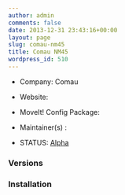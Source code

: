 ```yaml
---
author: admin
comments: false
date: 2013-12-31 23:43:16+00:00
layout: page
slug: comau-nm45
title: Comau NM45
wordpress_id: 510
---
```



	
  * Company: Comau

	
  * Website:

	
  * MoveIt! Config Package: 

	
  * Maintainer(s) :

	
  * STATUS: [Alpha](/about/moveit-status#legend)




### Versions








### Installation






